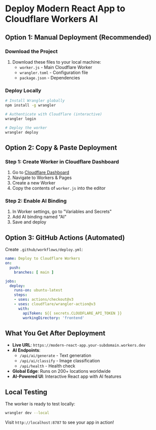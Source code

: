 # Deploy Modern React App to Cloudflare Workers AI

## Option 1: Manual Deployment (Recommended)

### Download the Project
1. Download these files to your local machine:
   - `worker.js` - Main Cloudflare Worker
   - `wrangler.toml` - Configuration file
   - `package.json` - Dependencies

### Deploy Locally
```bash
# Install Wrangler globally
npm install -g wrangler

# Authenticate with Cloudflare (interactive)
wrangler login

# Deploy the worker
wrangler deploy
```

## Option 2: Copy & Paste Deployment

### Step 1: Create Worker in Cloudflare Dashboard
1. Go to [Cloudflare Dashboard](https://dash.cloudflare.com/)
2. Navigate to Workers & Pages
3. Create a new Worker
4. Copy the contents of `worker.js` into the editor

### Step 2: Enable AI Binding
1. In Worker settings, go to "Variables and Secrets"
2. Add AI binding named "AI"
3. Save and deploy

## Option 3: GitHub Actions (Automated)

Create `.github/workflows/deploy.yml`:

```yaml
name: Deploy to Cloudflare Workers
on:
  push:
    branches: [ main ]

jobs:
  deploy:
    runs-on: ubuntu-latest
    steps:
    - uses: actions/checkout@v3
    - uses: cloudflare/wrangler-action@v3
      with:
        apiToken: ${{ secrets.CLOUDFLARE_API_TOKEN }}
        workingDirectory: 'frontend'
```

## What You Get After Deployment

- **Live URL**: `https://modern-react-app.your-subdomain.workers.dev`
- **AI Endpoints**:
  - `/api/ai/generate` - Text generation
  - `/api/ai/classify` - Image classification
  - `/api/health` - Health check
- **Global Edge**: Runs on 200+ locations worldwide
- **AI-Powered UI**: Interactive React app with AI features

## Local Testing

The worker is ready to test locally:
```bash
wrangler dev --local
```

Visit `http://localhost:8787` to see your app in action!